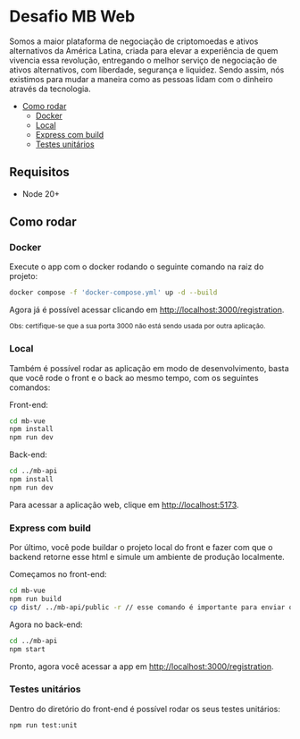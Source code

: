 # Desafio MB Web

Somos a maior plataforma de negociação de criptomoedas e ativos alternativos da América Latina, criada para elevar a experiência de quem vivencia essa revolução, entregando o melhor serviço de negociação de ativos alternativos, com liberdade, segurança e liquidez. Sendo assim, nós existimos para mudar a maneira como as pessoas lidam com o dinheiro através da tecnologia.

* [Como rodar](#como-rodar)
  * [Docker](#docker)
  * [Local](#local)
  * [Express com build](#express-com-build)
  * [Testes unitários](#testes-unitários)

## Requisitos
- Node 20+

## Como rodar

### Docker
Execute o app com o docker rodando o seguinte comando na raiz do projeto:
``` bash
docker compose -f 'docker-compose.yml' up -d --build
```
Agora já é possível acessar clicando em [http://localhost:3000/registration](http://localhost:3000/registration).

<sub>Obs: certifique-se que a sua porta 3000 não está sendo usada por outra aplicação.</sub>

### Local
Também é possível rodar as aplicação em modo de desenvolvimento, basta que você rode o front e o back ao mesmo tempo, com os seguintes comandos:

Front-end:
``` bash
cd mb-vue
npm install
npm run dev
```

Back-end:
``` bash
cd ../mb-api
npm install
npm run dev
```
Para acessar a aplicação web, clique em [http://localhost:5173](http://localhost:5173).

### Express com build
Por último, você pode buildar o projeto local do front e fazer com que o backend retorne esse html e simule um ambiente de produção localmente.

Começamos no front-end:
``` bash
cd mb-vue
npm run build
cp dist/ ../mb-api/public -r // esse comando é importante para enviar os arquivos html/css/js para a pasta public do back
```

Agora no back-end:
``` bash
cd ../mb-api
npm start
```
Pronto, agora você acessar a app em [http://localhost:3000/registration](http://localhost:3000/registration).

### Testes unitários
Dentro do diretório do front-end é possível rodar os seus testes unitários:
``` bash
npm run test:unit
```
